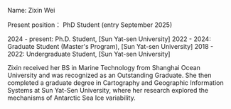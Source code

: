 Name: Zixin Wei 

Present position： PhD Student (entry September 2025)

2024 - present: Ph.D. Student, [Sun Yat-sen University]
2022 - 2024: Graduate Student (Master's Program), [Sun Yat-sen University]
2018 - 2022: Undergraduate Student, [Sun Yat-sen University]

Zixin received her BS in Marine Technology from Shanghai Ocean University and was recognized as an Outstanding Graduate. She then completed a graduate degree in Cartography and Geographic Information Systems at Sun Yat-Sen University, where her research explored the mechanisms of Antarctic Sea Ice variability.